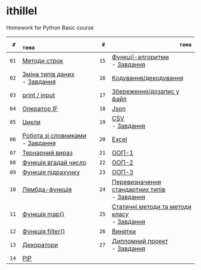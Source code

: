 # ithillel

Homework for Python Basic course

| `  #  ` | `                       тема                       ` | `  #  ` | `                       тема                       ` |
| :---: | ---------------------------------------------------------------------------------------- | :---: | ---------------------------------------------------------------------------------------------------- |
| `01`  | [Методи строк](/python_basic/dz_01.py)                                                   | `15`  | [Функції-алгоритми](/python_basic/dz_15.py)<br>- [Завдання](/python_basic/dz_15.txt)                 |
| `02`  | [Зміна типів даних](/python_basic/dz_02.py)<br>- [Завдання](/python_basic/dz_02.txt)     | `16`  | [Кодування/декодування](/python_basic/dz_16.py)                                                      |
| `03`  | [print / input](/python_basic/dz_03.py)                                                  | `17`  | [Збереження/дозапис у файл](/python_basic/dz_17.py)                                                  |
| `04`  | [Оператор IF](/python_basic/dz_04.py)                                                    | `18`  | [Json](/python_basic/dz_18.py)                                                                       |
| `05`  | [Цикли](/python_basic/dz_05.py)                                                          | `19`  | [CSV](/python_basic/dz_19.py) <br>- [Завдання](/python_basic/dz_19.txt)                              |
| `06`  | [Робота зі словниками](/python_basic/dz_06.py) <br>- [Завдання](/python_basic/dz_06.txt) | `20`  | [Excel](/python_basic/dz_20.py)                                                                      |
| `07`  | [Тернарний вираз](/python_basic/dz_07.py)                                                | `21`  | [ООП-1](/python_basic/dz_21.py)                                                                      |
| `08`  | [Функція вгадай число](/python_basic/dz_08.py)                                           | `22`  | [ООП-2](/python_basic/dz_22.py)                                                                      |
| `09`  | [Функція підрахунку](/python_basic/dz_09.py)                                             | `23`  | [ООП-3](/python_basic/dz_23.py)                                                                      |
| `10`  | [Лямбда-функція](/python_basic/dz_10.py)                                                 | `24`  | [Перевизначення стандартних типів](/python_basic/dz_24.py) <br>- [Завдання](/python_basic/dz_24.txt) |
| `11`  | [Функція map()](/python_basic/dz_11.py)                                                  | `25`  | [Статичні методи та методи класу](/python_basic/dz_25.py) <br>- [Завдання](/python_basic/dz_25.txt)  |
| `12`  | [Функція filter()](/python_basic/dz_12.py)                                               | `26`  | [Винятки](/python_basic/dz_26.py)                                                                    |
| `13`  | [Декоратори](/python_basic/dz_13.py)                                                     | `27`  | [Дипломний проект](/python_basic/diplom/) <br>- [Завдання](/python_basic/dz_27.txt)                  |
| `14`  | [PIP]()                                                                                  |       |                                                                                                      |
